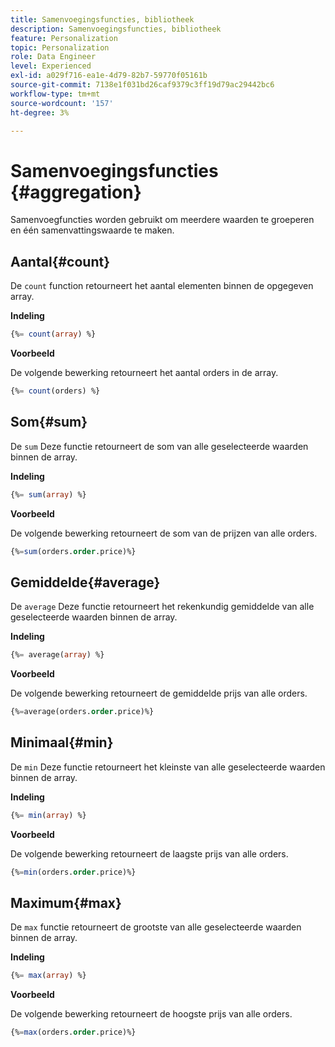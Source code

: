 ```yaml
---
title: Samenvoegingsfuncties, bibliotheek
description: Samenvoegingsfuncties, bibliotheek
feature: Personalization
topic: Personalization
role: Data Engineer
level: Experienced
exl-id: a029f716-ea1e-4d79-82b7-59770f05161b
source-git-commit: 7138e1f031bd26caf9379c3ff19d79ac29442bc6
workflow-type: tm+mt
source-wordcount: '157'
ht-degree: 3%

---
```


# Samenvoegingsfuncties {#aggregation}

Samenvoegfuncties worden gebruikt om meerdere waarden te groeperen en één samenvattingswaarde te maken.

## Aantal{#count}

De `count` function retourneert het aantal elementen binnen de opgegeven array.

**Indeling**

```sql
{%= count(array) %}
```

**Voorbeeld**

De volgende bewerking retourneert het aantal orders in de array.

```sql
{%= count(orders) %}
```

## Som{#sum}

De `sum` Deze functie retourneert de som van alle geselecteerde waarden binnen de array.

**Indeling**

```sql
{%= sum(array) %}
```

**Voorbeeld**

De volgende bewerking retourneert de som van de prijzen van alle orders.

```sql
{%=sum(orders.order.price)%}
```

## Gemiddelde{#average}

De `average` Deze functie retourneert het rekenkundig gemiddelde van alle geselecteerde waarden binnen de array.

**Indeling**

```sql
{%= average(array) %}
```

**Voorbeeld**

De volgende bewerking retourneert de gemiddelde prijs van alle orders.

```sql
{%=average(orders.order.price)%}
```

## Minimaal{#min}

De `min` Deze functie retourneert het kleinste van alle geselecteerde waarden binnen de array.

**Indeling**

```sql
{%= min(array) %}
```

**Voorbeeld**

De volgende bewerking retourneert de laagste prijs van alle orders.

```sql
{%=min(orders.order.price)%}
```

## Maximum{#max}

De `max` functie retourneert de grootste van alle geselecteerde waarden binnen de array.

**Indeling**

```sql
{%= max(array) %}
```

**Voorbeeld**

De volgende bewerking retourneert de hoogste prijs van alle orders.

```sql
{%=max(orders.order.price)%}
```
